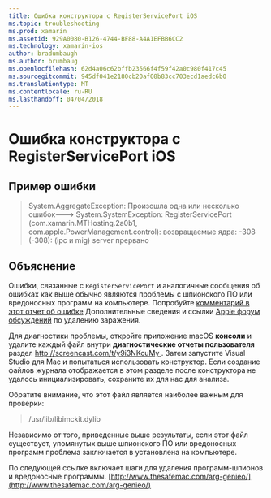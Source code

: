 ```yaml
---
title: Ошибка конструктора с RegisterServicePort iOS
ms.topic: troubleshooting
ms.prod: xamarin
ms.assetid: 929A0080-B126-4744-BF88-A4A1EFBB6CC2
ms.technology: xamarin-ios
author: bradumbaugh
ms.author: brumbaug
ms.openlocfilehash: 62d4a06c62bffb23566f4f59f42a0c980f417c45
ms.sourcegitcommit: 945df041e2180cb20af08b83cc703ecd1aedc6b0
ms.translationtype: MT
ms.contentlocale: ru-RU
ms.lasthandoff: 04/04/2018
---
```

# <a name="ios-designer-error-with-registerserviceport"></a>Ошибка конструктора с RegisterServicePort iOS

## <a name="sample-error"></a>Пример ошибки
> System.AggregateException: Произошла одна или несколько ошибок---> System.SystemException: RegisterServicePort (com.xamarin.MTHosting.2a0b1, com.apple.PowerManagement.control): возвращаемые ядра: -308 (-308): (ipc и mig) server прервано

## <a name="explanation"></a>Объяснение
Ошибки, связанные с `RegisterServicePort` и аналогичные сообщения об ошибках как выше обычно являются проблемы с шпионского ПО или вредоносных программ на компьютере. Попробуйте [комментарий в этот отчет об ошибке](https://bugzilla.xamarin.com/show_bug.cgi?id=21907#c4) Дополнительные сведения и ссылки [Apple форум обсуждений](https://discussions.apple.com/thread/5596008) по удалению заражения. 

Для диагностики проблемы, откройте приложение macOS **консоли** и удалите каждый файл внутри **диагностические отчеты пользователя** раздел [ http://screencast.com/t/y9i3NKcuMy ](http://screencast.com/t/y9i3NKcuMy). Затем запустите Visual Studio для Mac и попытаться использовать конструктор. Если создание файлов журнала отображается в этом разделе после конструктора не удалось инициализировать, сохраните их для нас для анализа.  

Обратите внимание, что этот файл является наиболее важным для проверки: 
> /usr/lib/libimckit.dylib

Независимо от того, приведенные выше результаты, если этот файл существует, упомянутых выше шпионского ПО или вредоносных программ проблема заключается в установлена на компьютере.  

По следующей ссылке включает шаги для удаления программ-шпионов и вредоносные программы. [http://www.thesafemac.com/arg-genieo/](http://www.thesafemac.com/arg-genieo/)  


